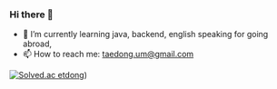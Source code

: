 ### Hi there 👋

<!--
**TaeDongUm/taedongum** is a ✨ _special_ ✨ repository because its `README.md` (this file) appears on your GitHub profile.
-->

- 🌱 I’m currently learning java, backend, english speaking for going abroad, 
- 📫 How to reach me: taedong.um@gmail.com

[![Solved.ac etdong](http://mazassumnida.wtf/api/generate_badge?boj={handle})](https://solved.ac/profile/etdong))
